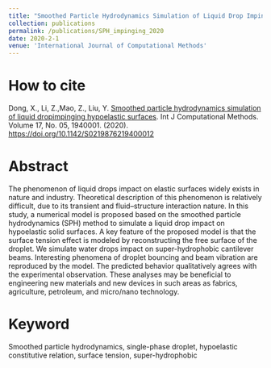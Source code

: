 ```yaml
---
title: "Smoothed Particle Hydrodynamics Simulation of Liquid Drop Impinging Hypoelastic Surfaces"
collection: publications
permalink: /publications/SPH_impinging_2020
date: 2020-2-1
venue: 'International Journal of Computational Methods'
---
```


# How to cite 
Dong, X., Li, Z.,Mao, Z., Liu, Y. [Smoothed particle hydrodynamics simulation of liquid dropimpinging hypoelastic surfaces](https://www.worldscientific.com/doi/abs/10.1142/S0219876219400012). Int J Computational Methods. Volume 17, No. 05, 1940001. (2020). https://doi.org/10.1142/S0219876219400012

# Abstract
The phenomenon of liquid drops impact on elastic surfaces widely exists in nature and industry. Theoretical description of this phenomenon is relatively difficult, due to its transient and fluid–structure interaction nature. In this study, a numerical model is proposed based on the smoothed particle hydrodynamics (SPH) method to simulate a liquid drop impact on hypoelastic solid surfaces. A key feature of the proposed model is that the surface tension effect is modeled by reconstructing the free surface of the droplet. We simulate water drops impact on super-hydrophobic cantilever beams. Interesting phenomena of droplet bouncing and beam vibration are reproduced by the model. The predicted behavior qualitatively agrees with the experimental observation. These analyses may be beneficial to engineering new materials and new devices in such areas as fabrics, agriculture, petroleum, and micro/nano technology.

# Keyword
Smoothed particle hydrodynamics, single-phase droplet, hypoelastic constitutive relation, surface tension, super-hydrophobic
